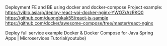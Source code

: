 Deployment FE and BE using docker and docker-compose
Project example:
https://viblo.asia/p/deploy-react-voi-docker-nginx-YWOZrAzRKQ0
https://github.com/duongbkak55/react-js-sample
https://github.com/docker/awesome-compose/tree/master/react-nginx

Deploy full service example
Docker & Docker Compose for Java Spring Apps | Microservices Tutorial(youtube)
